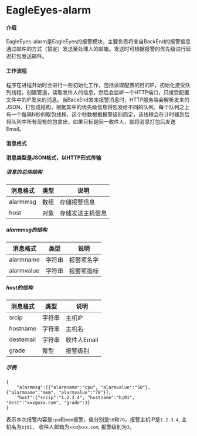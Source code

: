 # EagleEyes-alarm 
#### 介绍
EagleEyes-alarm是EagleEyes的报警模块，主要负责将来自BackEnd的报警信息通过邮件的方式（暂定）发送至处理人的邮箱。发送时可根据报警的优先级进行延迟打包发送邮件。
#### 工作流程
程序在进程开始时会进行一些初始化工作，包括读取配置的目的IP，初始化接受队列线程，创建管道，读取发件人的信息，然后会监听一个HTTP端口，只接受配置文件中的IP发来的消息。当BackEnd发来报警消息时，HTTP服务端会解析发来的JSON，打包成结构，根据其中的优先级信息将包发给不同的队列，每个队列之上有一个每隔N秒的取包线程，这个秒数根据报警级别而定，该线程会在计时器到后将队列中所有现有的包拿出，如果目标是同一收件人，就将消息打包后发送Email。
#### 消息格式
**消息类型是JSON格式，以HTTP形式传输**
##### 消息的总体结构
消息格式|类型      |说明
--------|----------|-------------
alarmmsg|数组      |存储报警信息
host    |对象      |存储发送主机信息
##### alarmmsg的结构
消息格式|类型      |说明
--------|----------|-------------
alarmname|字符串   |报警项名字
alarmvalue|字符串|报警项指标
##### host的结构
消息格式|类型      |说明
--------|----------|-------------
srcip|字符串   |主机IP
hostname|字符串|主机名
destemail|字符串|收件人Email
grade|整型|报警级别
##### 示例

```
{
    "alarmmsg":[{"alarmname":"cpu", "alarmvalue":"50"},{"alarmname":"mem", "alarmvalue":"70"}],
    "host":{"srcip":"1.2.3.4", "hostname":"bj01", "dest":"xxx@xxx.com", "grade":3}
}
```
表示本次报警内容是`cpu`和`mem`报警，值分别是`50`和`70`，报警主机IP是`1.2.3.4`, 主机名为`bj01`， 收件人邮箱为`xxx@xxx.com`, 报警级别为`3`。
